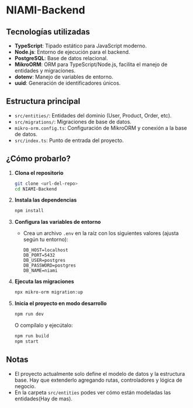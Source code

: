 # NIAMI-Backend

## Tecnologías utilizadas

- **TypeScript**: Tipado estático para JavaScript moderno.
- **Node.js**: Entorno de ejecución para el backend.
- **PostgreSQL**: Base de datos relacional.
- **MikroORM**: ORM para TypeScript/Node.js, facilita el manejo de entidades y migraciones.
- **dotenv**: Manejo de variables de entorno.
- **uuid**: Generación de identificadores únicos.

## Estructura principal

- `src/entities/`: Entidades del dominio (User, Product, Order, etc).
- `src/migrations/`: Migraciones de base de datos.
- `mikro-orm.config.ts`: Configuración de MikroORM y conexión a la base de datos.
- `src/index.ts`: Punto de entrada del proyecto.

## ¿Cómo probarlo?

1. **Clona el repositorio**
	```bash
	git clone <url-del-repo>
	cd NIAMI-Backend
	```

2. **Instala las dependencias**
	```bash
	npm install
	```

3. **Configura las variables de entorno**
	- Crea un archivo `.env` en la raíz con los siguientes valores (ajusta según tu entorno):
	  ```env
	  DB_HOST=localhost
	  DB_PORT=5432
	  DB_USER=postgres
	  DB_PASSWORD=postgres
	  DB_NAME=niami
	  ```

4. **Ejecuta las migraciones**
	```bash
	npx mikro-orm migration:up
	```

5. **Inicia el proyecto en modo desarrollo**
	```bash
	npm run dev
	```
	O compílalo y ejecútalo:
	```bash
	npm run build
	npm start
	```

## Notas

- El proyecto actualmente solo define el modelo de datos y la estructura base. Hay que extenderlo agregando rutas, controladores y lógica de negocio.
- En la carpeta `src/entities` podes ver cómo están modeladas las entidades(Hay de mas).

